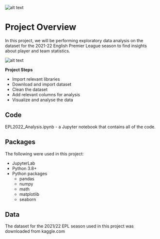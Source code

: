![alt text](https://github.com/osamabg1999/epl_2021_2022/blob/main/Premier_League-Logo.wine.png?raw=true)
# Project Overview   
In this project, we will be performing exploratory data analysis on the dataset for the 2021-22 English Premier League season to find insights about player and team statistics.

![alt text](https://github.com/osamabg1999/epl_2021_2022/blob/main/winner.jpg?raw=true)

**Project Steps**
- Import relevant libraries
- Download and import dataset
- Clean the dataset
- Add relevant columns for analysis
- Visualize and analyse the data


## Code
EPL2022_Analysis.ipynb - a Jupyter notebook that contains all of the code.

## Packages 
The following were used in this project:
- JupyterLab
- Python 3.8+
- Python packages
  - pandas
  - numpy
  - math
  - matplotlib
  - seaborn

## Data
The dataset for the 2021/22 EPL season used in this project was downloaded from kaggle.com
